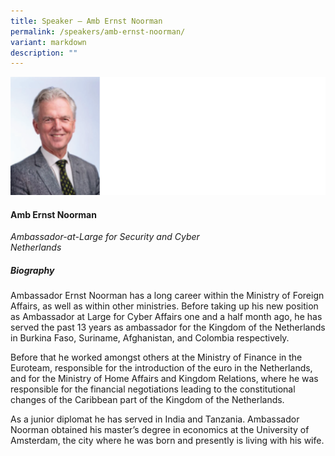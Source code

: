 ```yaml
---
title: Speaker – Amb Ernst Noorman
permalink: /speakers/amb-ernst-noorman/
variant: markdown
description: ""
---
```

![](/images/2024%20speakers/Amb_Ernst_Noorman.png)
#### **Amb Ernst Noorman**

*Ambassador-at-Large for Security and Cyber <br>
Netherlands*

##### **Biography**
Ambassador Ernst Noorman has a long career within the Ministry of Foreign Affairs, as well as within other ministries. Before taking up his new position as Ambassador at Large for Cyber Affairs one and a half month ago, he has served the past 13 years as ambassador for the Kingdom of the Netherlands in Burkina Faso, Suriname, Afghanistan, and Colombia respectively.

Before that he worked amongst others at the Ministry of Finance in the Euroteam, responsible for the introduction of the euro in the Netherlands, and for the Ministry of Home Affairs and Kingdom Relations, where he was responsible for the financial negotiations leading to the constitutional changes of the Caribbean part of the Kingdom of the Netherlands.

As a junior diplomat he has served in India and Tanzania.
Ambassador Noorman obtained his master’s degree in economics at the University of Amsterdam, the city where he was born and presently is living with his wife.